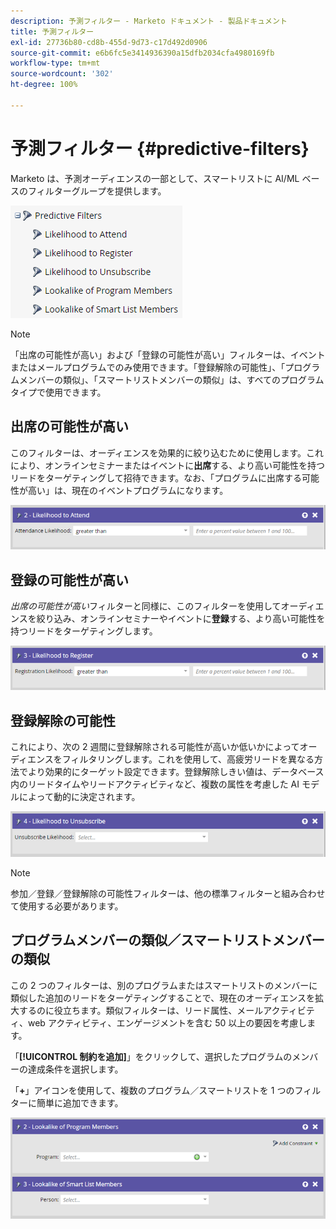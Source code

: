 ```yaml
---
description: 予測フィルター - Marketo ドキュメント - 製品ドキュメント
title: 予測フィルター
exl-id: 27736b80-cd8b-455d-9d73-c17d492d0906
source-git-commit: e6b6fc5e3414936390a15dfb2034cfa4980169fb
workflow-type: tm+mt
source-wordcount: '302'
ht-degree: 100%

---
```


# 予測フィルター {#predictive-filters}

Marketo は、予測オーディエンスの一部として、スマートリストに AI/ML ベースのフィルターグループを提供します。

![画像 1](assets/predictive-filters-1.png)

>[!NOTE]
>
>「出席の可能性が高い」および「登録の可能性が高い」フィルターは、イベントまたはメールプログラムでのみ使用できます。「登録解除の可能性」、「プログラムメンバーの類似」、「スマートリストメンバーの類似」は、すべてのプログラムタイプで使用できます。

## 出席の可能性が高い

このフィルターは、オーディエンスを効果的に絞り込むために使用します。これにより、オンラインセミナーまたはイベントに&#x200B;**出席**&#x200B;する、より高い可能性を持つリードをターゲティングして招待できます。なお、「プログラムに出席する可能性が高い」は、現在のイベントプログラムになります。

![画像 2](assets/predictive-filters-2.png)

## 登録の可能性が高い

_出席の可能性が高い_&#x200B;フィルターと同様に、このフィルターを使用してオーディエンスを絞り込み、オンラインセミナーやイベントに&#x200B;**登録**&#x200B;する、より高い可能性を持つリードをターゲティングします。

![画像 3](assets/predictive-filters-3.png)

## 登録解除の可能性

これにより、次の 2 週間に登録解除される可能性が高いか低いかによってオーディエンスをフィルタリングします。これを使用して、高疲労リードを異なる方法でより効果的にターゲット設定できます。登録解除しきい値は、データベース内のリードタイムやリードアクティビティなど、複数の属性を考慮した AI モデルによって動的に決定されます。

![画像 4](assets/predictive-filters-4.png)

>[!NOTE]
>
>参加／登録／登録解除の可能性フィルターは、他の標準フィルターと組み合わせて使用する必要があります。

## プログラムメンバーの類似／スマートリストメンバーの類似

この 2 つのフィルターは、別のプログラムまたはスマートリストのメンバーに類似した追加のリードをターゲティングすることで、現在のオーディエンスを拡大するのに役立ちます。類似フィルターは、リード属性、メールアクティビティ、web アクティビティ、エンゲージメントを含む 50 以上の要因を考慮します。

「**[!UICONTROL 制約を追加]**」をクリックして、選択したプログラムのメンバーの達成条件を選択します。

「**+**」アイコンを使用して、複数のプログラム／スマートリストを 1 つのフィルターに簡単に追加できます。

![画像 5](assets/predictive-filters-5.png)
